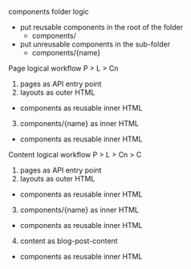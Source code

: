 components folder logic
- put reusable components in the root of the folder
  - components/
- put unreusable components in the sub-folder
  - components/{name}

Page logical workflow P > L > Cn

1. pages as API entry point
2. layouts as outer HTML
  - components as reusable inner HTML
3. components/{name} as inner HTML
  - components as reusable inner HTML

Content logical workflow P > L >  Cn > C

1. pages as API entry point
2. layouts as outer HTML
  - components as reusable inner HTML
3. components/{name} as inner HTML
  - components as reusable inner HTML
4. content as blog-post-content
  - components as reusable inner HTML